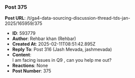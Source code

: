 ### Post 375
**Post URL**: /t/ga4-data-sourcing-discussion-thread-tds-jan-2025/165959/375
- **ID**: 593779
- **Author**: Rehbar khan (Rehbar)
- **Created At**: 2025-02-11T08:51:42.895Z
- **Reply To**: Post 316 (Jash Mevada, jashmevada)
- **Content**:  
  I am facing issues in Q9 , can you help me out?
- **Reactions**: None
- **Post Number**: 375

